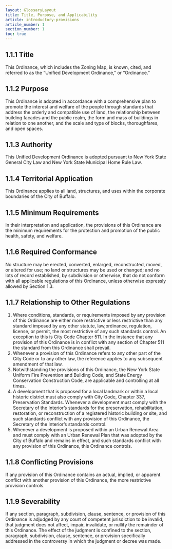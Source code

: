 ```yaml
---
layout: GlossaryLayout
title: Title, Purpose, and Applicability
article: introductory-provisions
article_number: 1
section_number: 1
toc: true
---
```


## 1.1.1 Title

This Ordinance, which includes the Zoning Map, is known, cited, and referred to as the “Unified Development Ordinance,” or “Ordinance.”

## 1.1.2 Purpose

This Ordinance is adopted in accordance with a comprehensive plan to promote the interest
and welfare of the people through standards that address the orderly and compatible use of land, the relationship between building facades and the public realm, the form and mass of buildings in relation
to one another, and the scale and type of blocks, thoroughfares, and open spaces.

## 1.1.3 Authority

This Unified Development Ordinance is adopted pursuant to New York State General City Law and New York State Municipal Home Rule Law.

## 1.1.4 Territorial Application

This Ordinance applies to all land, structures, and uses within the corporate boundaries of the City of Buffalo.

## 1.1.5 Minimum Requirements

In their interpretation and application, the provisions of this Ordinance are the minimum requirements for the protection and promotion of the public health, safety, and welfare.

## 1.1.6 Required Conformance

No structure may be erected, converted, enlarged, reconstructed, moved, or altered for use; no land or structures may be used or changed; and no lots of record established, by subdivision or otherwise, that do not conform with all applicable regulations of this Ordinance, unless otherwise expressly allowed by Section 1.3.

## 1.1.7 Relationship to Other Regulations

1. Where conditions, standards, or requirements imposed by any provision of this Ordinance are either more restrictive or less restrictive than any standard imposed by any other statute, law,ordinance, regulation, license, or permit, the most restrictive of any such standards control. An exception to this is City Code Chapter 511. In the instance that any provision of this Ordinance is in conflict with any section of Chapter 511 the standard from this Ordinance shall prevail.
2. Whenever a provision of this Ordinance refers to any other part of the City Code or to any other law, the reference applies to any subsequent amendment of that law.
3. Notwithstanding the provisions of this Ordinance, the New York State Uniform Fire Prevention and Building Code, and State Energy Conservation Construction Code, are applicable and controlling at all times.
4. A development that is proposed for a local landmark or within a local historic district must also comply with City Code, Chapter 337, Preservation Standards. Whenever a development must comply with the Secretary of the Interior’s standards for the preservation, rehabilitation, restoration, or reconstruction of a registered historic building or site, and such standards conflict with any provision of this Ordinance, the Secretary of the Interior’s standards control.
5. Whenever a development is proposed within an Urban Renewal Area and must comply with an Urban Renewal Plan that was adopted by the City of Buffalo and remains in effect, and such standards conflict with any provision of this Ordinance, this Ordinance controls.

## 1.1.8 Conflicting Provisions

If any provision of this Ordinance contains an actual, implied, or apparent conflict with another provision of this Ordinance, the more restrictive provision controls.

## 1.1.9 Severability

If any section, paragraph, subdivision, clause, sentence, or provision of this Ordinance is adjudged by any court of competent jurisdiction to be invalid, that judgment does not affect, impair, invalidate, or nullify the remainder of this Ordinance. The effect of the judgment is confined to the section, paragraph, subdivision, clause, sentence, or provision specifically addressed in the controversy in which the judgment or decree was made.
